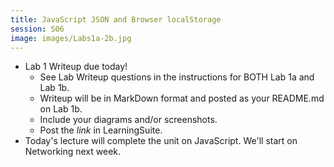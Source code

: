 ```yaml
---
title: JavaScript JSON and Browser localStorage
session: S06
image: images/Labs1a-2b.jpg
---
```

* Lab 1 Writeup due today!
    * See Lab Writeup questions in the instructions for BOTH Lab 1a and Lab 1b.
    * Writeup will be in MarkDown format and posted as your README.md on Lab 1b.
    * Include your diagrams and/or screenshots.
    * Post the _link_ in LearningSuite.
* Today's lecture will complete the unit on JavaScript. We'll start on Networking next week.
